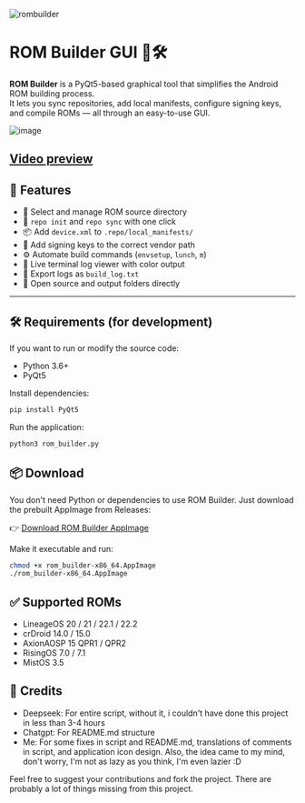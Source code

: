 ![rombuilder](https://github.com/user-attachments/assets/13b4be04-5607-43cd-b905-23bbb0f36221)

# ROM Builder GUI 🧱🛠️

**ROM Builder** is a PyQt5-based graphical tool that simplifies the Android ROM building process.  
It lets you sync repositories, add local manifests, configure signing keys, and compile ROMs — all through an easy-to-use GUI.

![image](https://github.com/user-attachments/assets/91062123-f34f-4065-af63-a62e452c1023)

[Video preview](https://t.me/munch_chat/64288)
---

## 🚀 Features

- 📂 Select and manage ROM source directory
- 🔁 `repo init` and `repo sync` with one click
- 📦 Add `device.xml` to `.repo/local_manifests/`
- 🔐 Add signing keys to the correct vendor path
- ⚙️ Automate build commands (`envsetup`, `lunch`, `m`)
- 📄 Live terminal log viewer with color output
- 🧾 Export logs as `build_log.txt`
- 📁 Open source and output folders directly

---

## 🛠️ Requirements (for development)

If you want to run or modify the source code:

- Python 3.6+
- PyQt5

Install dependencies:

```bash
pip install PyQt5
```
Run the application:
```bash
python3 rom_builder.py
```

## 📦 Download
You don't need Python or dependencies to use ROM Builder.
Just download the prebuilt AppImage from Releases:

👉 [Download ROM Builder AppImage](https://github.com/Efeisot/pyqt-aosp-rom-builder/releases/download/v1.1/ROM_Builder-x86_64.AppImage)

Make it executable and run:

```bash
chmod +x rom_builder-x86_64.AppImage
./rom_builder-x86_64.AppImage
```

## ✅ Supported ROMs
- LineageOS 20 / 21 / 22.1 / 22.2
- crDroid 14.0 / 15.0
- AxionAOSP 15 QPR1 / QPR2
- RisingOS 7.0 / 7.1
- MistOS 3.5

## 🧱 Credits
- Deepseek: For entire script, without it, i couldn't have done this project in less than 3-4 hours
- Chatgpt: For README.md structure
- Me: For some fixes in script and README.md, translations of comments in script, and application icon design. Also, the idea came to my mind, don't worry, I'm not as lazy as you think, I'm even lazier :D

Feel free to suggest your contributions and fork the project. There are probably a lot of things missing from this project.
